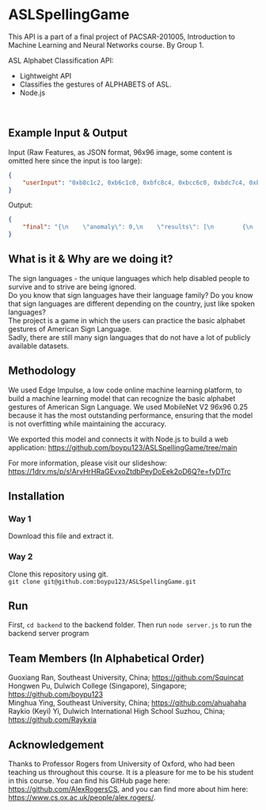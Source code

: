 # ASLSpellingGame

This API is a part of a final project of PACSAR-201005, Introduction to Machine Learning and Neural Networks course. By Group 1. <br>

ASL Alphabet Classification API:
- Lightweight API
- Classifies the gestures of ALPHABETS of ASL.
- Node.js
<br>

## Example Input & Output
Input (Raw Features, as JSON format, 96x96 image, some content is omitted here since the input is too large): <br>
```json
{
	"userInput": "0xb8c1c2, 0xb6c1c0, 0xbfc8c4, 0xbcc6c0, 0xbdc7c4, 0xbbc5bf, 0xb8c2bc, 0xb7c1bc, 0xb4beb8, 0xb1b9b3, 0xaeb6af, 0xa9b1aa, 0xa3ada5, 0xa0a7a0, 0x9ba098, 0x979a92, 0x91958d, 0x8c8f87, 0x858880, 0x82847f, 0x7e7f77, 0x7d7e78, 0x7e7f77, 0x808078, 0x7f827c, 0x7f827c, 0x80837c, 0x81847f, 0x818481, 0x828580, 0x838681, 0x828682, 0x818883, 0x828985, 0x848985, 0x848985, 0x858a86, 0x858a86, 0x868a86, 0x888b87, 0x888b87, 0x868b87, 0x868b87, 0x878b88, 0x878c88, 0x868c88, 0x868c88, 0x878d89, 0x868d89, 0x868d89, 0x868c8a, 0x868b8a, 0x868b8a, 0x868b8a, 0x868b8a, 0x858b89, 0x848b89, 0x848b88, 0x848b89, 0x858a88, 0x858a88, 0x848987, 0x838987, 0x838886, 0x808885, 0x808785, 0x7f8684, 0x7f8581, ..., 0x838a85, 0x828a85, 0x818783, 0x818682, 0x828783, 0x808782, 0x7e8580, 0x7e8480, 0x808581, 0x828783, 0x828783, 0x818682, 0x808783, 0x808682, 0x7f8380, 0x7c847f, 0x7f837f, 0x7d837e, 0x7e827f, 0x7e837f, 0x7c817e, 0x7c817d, 0x7c807a, 0x7b7f77, 0x7b7f78, 0x7b7e78, 0x7a7e78, 0x787d77, 0x777c78, 0x787e77, 0x767c75, 0x757a74, 0x737771, 0x73766f, 0x72756d, 0x71746c"
}
```
Output: <br>
```json
{
	"final": "{\n    \"anomaly\": 0,\n    \"results\": [\n        {\n            \"label\": \"A\",\n            \"value\": 0.968292772769928\n        },\n        {\n            \"label\": \"B\",\n            \"value\": 1.1727054527455039e-7\n        },\n        {\n            \"label\": \"C\",\n            \"value\": 2.5692931115983697e-10\n        },\n        {\n            \"label\": \"D\",\n            \"value\": 0.000026575533411232755\n        },\n        {\n            \"label\": \"E\",\n            \"value\": 0.00167121144477278\n        },\n        {\n            \"label\": \"F\",\n            \"value\": 0.001129426178522408\n        },\n        {\n            \"label\": \"G\",\n            \"value\": 6.303302768628782e-8\n        },\n        {\n            \"label\": \"H\",\n            \"value\": 3.129874315277448e-8\n        },\n        {\n            \"label\": \"I\",\n            \"value\": 0.00017377834592480212\n        },\n        {\n            \"label\": \"J\",\n            \"value\": 0.00007283339073183015\n        },\n        {\n            \"label\": \"K\",\n            \"value\": 6.437015920290889e-10\n        },\n        {\n            \"label\": \"L\",\n            \"value\": 3.132595960408935e-9\n        },\n        {\n            \"label\": \"M\",\n            \"value\": 0.000016232907000812702\n        },\n        {\n            \"label\": \"N\",\n            \"value\": 0.0000019626138509920565\n        },\n        {\n            \"label\": \"Nothing\",\n            \"value\": 1.6734103880367002e-8\n        },\n        {\n            \"label\": \"O\",\n            \"value\": 0.0020514773204922676\n        },\n        {\n            \"label\": \"P\",\n            \"value\": 5.96962337340301e-8\n        },\n        {\n            \"label\": \"Q\",\n            \"value\": 1.5681835829894908e-9\n        },\n        {\n            \"label\": \"R\",\n            \"value\": 3.361695588566249e-9\n        },\n        {\n            \"label\": \"S\",\n            \"value\": 0.02616538479924202\n        },\n        {\n            \"label\": \"Space\",\n            \"value\": 7.161348491990793e-8\n        },\n        {\n            \"label\": \"T\",\n            \"value\": 0.00020734374993480742\n        },\n        {\n            \"label\": \"U\",\n            \"value\": 9.780188214847385e-9\n        },\n        {\n            \"label\": \"V\",\n            \"value\": 4.522873098267155e-8\n        },\n        {\n            \"label\": \"W\",\n            \"value\": 1.431167078180806e-7\n        },\n        {\n            \"label\": \"X\",\n            \"value\": 0.0001310579536948353\n        },\n        {\n            \"label\": \"Y\",\n            \"value\": 0.00005741552740801126\n        },\n        {\n            \"label\": \"Z\",\n            \"value\": 0.000001987476252907072\n        }\n    ]\n}"
}
```
## What is it & Why are we doing it?
The sign languages - the unique languages which help disabled people to survive and to strive are being ignored. <br>
Do you know that sign languages have their language family? Do you know that sign languages are different depending on the country, just like spoken languages? <br>
The project is a game in which the users can practice the basic alphabet gestures of American Sign Language. <br>
Sadly, there are still many sign languages that do not have a lot of publicly available datasets.

## Methodology
We used Edge Impulse, a low code online machine learning platform, to build a machine learning model that can recognize the basic alphabet gestures of American Sign Language. We used MobileNet V2 96x96 0.25 because it has the most outstanding performance, ensuring that the model is not overfitting while maintaining the accuracy. <br>

We exported this model and connects it with Node.js to build a web application: https://github.com/boypu123/ASLSpellingGame/tree/main<br>

For more information, please visit our slideshow: https://1drv.ms/p/s!ArvHrHRaGEvxoZtdbPeyDoEek2oD6Q?e=fyDTrc

## Installation
### Way 1
Download this file and extract it.

### Way 2
Clone this repository using git. <br>
``git clone git@github.com:boypu123/ASLSpellingGame.git``

## Run

First, ``cd backend`` to the backend folder. Then run ``node server.js`` to run the backend server program<br>

## Team Members (In Alphabetical Order)
Guoxiang Ran, Southeast University, China; https://github.com/Squincat <br>
Hongwen Pu, Dulwich College (Singapore), Singapore; https://github.com/boypu123 <br>
Minghua Ying, Southeast University, China; https://github.com/ahuahaha <br>
Raykio (Keyi) Yi, Dulwich International High School Suzhou, China; https://github.com/Raykxia


## Acknowledgement

Thanks to Professor Rogers from University of Oxford, who had been teaching us throughout this course. It is a pleasure for me to be his student in this course. You can find his GitHub page here: https://github.com/AlexRogersCS, and you can find more about him here: https://www.cs.ox.ac.uk/people/alex.rogers/.
